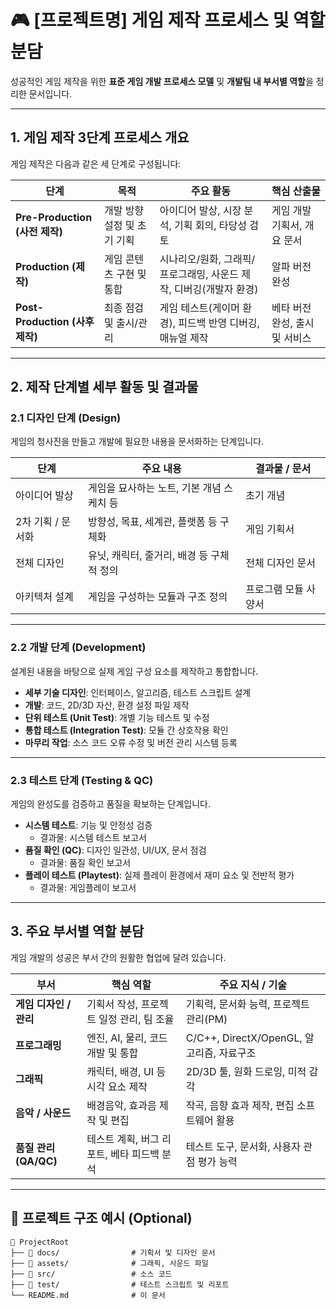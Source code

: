 # 🎮 [프로젝트명] 게임 제작 프로세스 및 역할 분담

성공적인 게임 제작을 위한 **표준 게임 개발 프로세스 모델** 및 **개발팀 내 부서별 역할**을 정리한 문서입니다.

---

## 1. 게임 제작 3단계 프로세스 개요

게임 제작은 다음과 같은 세 단계로 구성됩니다:

| 단계 | 목적 | 주요 활동 | 핵심 산출물 |
|------|------|-----------|-------------|
| **Pre-Production (사전 제작)** | 개발 방향 설정 및 초기 기획 | 아이디어 발상, 시장 분석, 기획 회의, 타당성 검토 | 게임 개발 기획서, 개요 문서 |
| **Production (제작)** | 게임 콘텐츠 구현 및 통합 | 시나리오/원화, 그래픽/프로그래밍, 사운드 제작, 디버깅(개발자 환경) | 알파 버전 완성 |
| **Post-Production (사후 제작)** | 최종 점검 및 출시/관리 | 게임 테스트(게이머 환경), 피드백 반영 디버깅, 매뉴얼 제작 | 베타 버전 완성, 출시 및 서비스 |

---

## 2. 제작 단계별 세부 활동 및 결과물

### 2.1 디자인 단계 (Design)

게임의 청사진을 만들고 개발에 필요한 내용을 문서화하는 단계입니다.

| 단계 | 주요 내용 | 결과물 / 문서 |
|------|-----------|----------------|
| 아이디어 발상 | 게임을 묘사하는 노트, 기본 개념 스케치 등 | 초기 개념 |
| 2차 기획 / 문서화 | 방향성, 목표, 세계관, 플랫폼 등 구체화 | 게임 기획서 |
| 전체 디자인 | 유닛, 캐릭터, 줄거리, 배경 등 구체적 정의 | 전체 디자인 문서 |
| 아키텍처 설계 | 게임을 구성하는 모듈과 구조 정의 | 프로그램 모듈 사양서 |

---

### 2.2 개발 단계 (Development)

설계된 내용을 바탕으로 실제 게임 구성 요소를 제작하고 통합합니다.

- **세부 기술 디자인**: 인터페이스, 알고리즘, 테스트 스크립트 설계  
- **개발**: 코드, 2D/3D 자산, 환경 설정 파일 제작  
- **단위 테스트 (Unit Test)**: 개별 기능 테스트 및 수정  
- **통합 테스트 (Integration Test)**: 모듈 간 상호작용 확인  
- **마무리 작업**: 소스 코드 오류 수정 및 버전 관리 시스템 등록

---

### 2.3 테스트 단계 (Testing & QC)

게임의 완성도를 검증하고 품질을 확보하는 단계입니다.

- **시스템 테스트**: 기능 및 안정성 검증  
  - 결과물: 시스템 테스트 보고서
- **품질 확인 (QC)**: 디자인 일관성, UI/UX, 문서 점검  
  - 결과물: 품질 확인 보고서
- **플레이 테스트 (Playtest)**: 실제 플레이 환경에서 재미 요소 및 전반적 평가  
  - 결과물: 게임플레이 보고서

---

## 3. 주요 부서별 역할 분담

게임 개발의 성공은 부서 간의 원활한 협업에 달려 있습니다.

| 부서 | 핵심 역할 | 주요 지식 / 기술 |
|------|-----------|-------------------|
| **게임 디자인 / 관리** | 기획서 작성, 프로젝트 일정 관리, 팀 조율 | 기획력, 문서화 능력, 프로젝트 관리(PM) |
| **프로그래밍** | 엔진, AI, 물리, 코드 개발 및 통합 | C/C++, DirectX/OpenGL, 알고리즘, 자료구조 |
| **그래픽** | 캐릭터, 배경, UI 등 시각 요소 제작 | 2D/3D 툴, 원화 드로잉, 미적 감각 |
| **음악 / 사운드** | 배경음악, 효과음 제작 및 편집 | 작곡, 음향 효과 제작, 편집 소프트웨어 활용 |
| **품질 관리 (QA/QC)** | 테스트 계획, 버그 리포트, 베타 피드백 분석 | 테스트 도구, 문서화, 사용자 관점 평가 능력 |

---

## 📁 프로젝트 구조 예시 (Optional)

```plaintext
📂 ProjectRoot
├── 📁 docs/                # 기획서 및 디자인 문서
├── 📁 assets/              # 그래픽, 사운드 파일
├── 📁 src/                 # 소스 코드
├── 📁 test/                # 테스트 스크립트 및 리포트
└── README.md              # 이 문서
